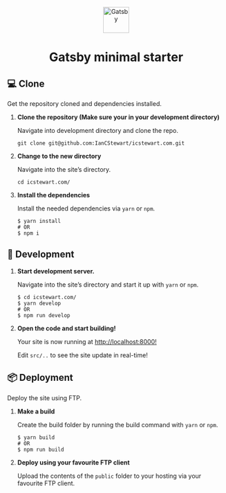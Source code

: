 <p align="center">
  <a href="https://www.gatsbyjs.com/?utm_source=starter&utm_medium=readme&utm_campaign=minimal-starter">
    <img alt="Gatsby" src="https://www.gatsbyjs.com/Gatsby-Monogram.svg" width="60" />
  </a>
</p>
<h1 align="center">
  Gatsby minimal starter
</h1>

## 💻 Clone

Get the repository cloned and dependencies installed.

1. **Clone the repository (Make sure your in your development directory)**

    Navigate into development directory and clone the repo.

    ```shell
    git clone git@github.com:IanCStewart/icstewart.com.git
    ```

3. **Change to the new directory**

    Navigate into the site’s directory.

    ```shell
    cd icstewart.com/
    ```

4. **Install the dependencies**

    Install the needed dependencies via `yarn` or `npm`.

    ```shell
    $ yarn install
    # OR
    $ npm i
    ```

## 🚀 Development

1. **Start development server.**

    Navigate into the site’s directory and start it up with `yarn` or `npm`.

    ```shell
    $ cd icstewart.com/
    $ yarn develop
    # OR
    $ npm run develop
    ```

2. **Open the code and start building!**

    Your site is now running at [http://localhost:8000!](http://localhost:8000!)

    Edit `src/..` to see the site update in real-time!

## 📦 Deployment

Deploy the site using FTP.

1. **Make a build**

    Create the build folder by running the build command with `yarn` or `npm`.

    ```shell
    $ yarn build
    # OR
    $ npm run build
    ```

3. **Deploy using your favourite FTP client**

    Upload the contents of the `public` folder to your hosting via your favourite FTP client.
